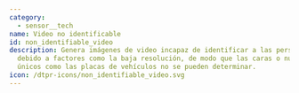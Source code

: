 ```yaml
---
category: 
  - sensor__tech
name: Video no identificable
id: non_identifiable_video
description: Genera imágenes de video incapaz de identificar a las personas
  debido a factores como la baja resolución, de modo que las caras o números
  únicos como las placas de vehículos no se pueden determinar.
icon: /dtpr-icons/non_identifiable_video.svg
---
```

